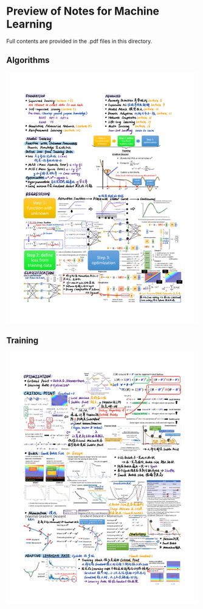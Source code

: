 # Preview of Notes for Machine Learning
Full contents are provided in the .pdf files in this directory.
## Algorithms
![Algorithms](./preview1_new.jpg)
## Training
![Training](./preview2.jpg)

